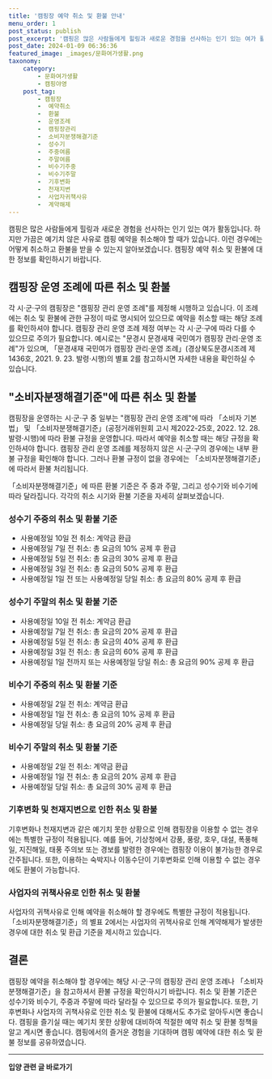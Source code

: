 ```yaml
---
title: '캠핑장 예약 취소 및 환불 안내'
menu_order: 1
post_status: publish
post_excerpt: '캠핑은 많은 사람들에게 힐링과 새로운 경험을 선사하는 인기 있는 여가 활동입니다. 하지만 가끔은 예기치 않은 사유로 캠핑 예약을 취소해야 할 때가 있습니다. 이런 경우에는 어떻게 취소하고 환불을 받을 수 있는지 알아보겠습니다. 캠핑장 예약 취소 및 환불에 대한 정보를 확인하시기 바랍니다.'
post_date: 2024-01-09 06:36:36
featured_image: _images/문화여가생활.png
taxonomy:
    category:
        - 문화여가생활
        - 캠핑야영
    post_tag:
        - 캠핑장
        -  예약취소
        -  환불
        -  운영조례
        -  캠핑장관리
        -  소비자분쟁해결기준
        -  성수기
        -  주중여름
        -  주말여름
        -  비수기주중
        -  비수기주말
        -  기후변화
        -  천재지변
        -  사업자귀책사유
        -  계약해제
---
```



캠핑은 많은 사람들에게 힐링과 새로운 경험을 선사하는 인기 있는 여가 활동입니다. 하지만 가끔은 예기치 않은 사유로 캠핑 예약을 취소해야 할 때가 있습니다. 이런 경우에는 어떻게 취소하고 환불을 받을 수 있는지 알아보겠습니다. 캠핑장 예약 취소 및 환불에 대한 정보를 확인하시기 바랍니다.

## 캠핑장 운영 조례에 따른 취소 및 환불

각 시·군·구의 캠핑장은 "캠핑장 관리 운영 조례"를 제정해 시행하고 있습니다. 이 조례에는 취소 및 환불에 관한 규정이 따로 명시되어 있으므로 예약을 취소할 때는 해당 조례를 확인하셔야 합니다. 캠핑장 관리 운영 조례 제정 여부는 각 시·군·구에 따라 다를 수 있으므로 주의가 필요합니다. 예시로는 "문경시 문경새재 국민여가 캠핑장 관리·운영 조례"가 있으며, 「문경새재 국민여가 캠핑장 관리·운영 조례」(경상북도문경시조례 제1436호, 2021. 9. 23. 발령·시행)의 별표 2를 참고하시면 자세한 내용을 확인하실 수 있습니다.

## "소비자분쟁해결기준"에 따른 취소 및 환불

캠핑장을 운영하는 시·군·구 중 일부는 "캠핑장 관리 운영 조례"에 따라 「소비자 기본법」 및 「소비자분쟁해결기준」(공정거래위원회 고시 제2022-25호, 2022. 12. 28. 발령·시행)에 따라 환불 규정을 운영합니다. 따라서 예약을 취소할 때는 해당 규정을 확인하셔야 합니다. 캠핑장 관리 운영 조례를 제정하지 않은 시·군·구의 경우에는 내부 환불 규정을 확인해야 합니다. 그러나 환불 규정이 없을 경우에는 「소비자분쟁해결기준」에 따라서 환불 처리됩니다.

「소비자분쟁해결기준」에 따른 환불 기준은 주 중과 주말, 그리고 성수기와 비수기에 따라 달라집니다. 각각의 취소 시기와 환불 기준을 자세히 살펴보겠습니다.

### 성수기 주중의 취소 및 환불 기준

- 사용예정일 10일 전 취소: 계약금 환급
- 사용예정일 7일 전 취소: 총 요금의 10% 공제 후 환급
- 사용예정일 5일 전 취소: 총 요금의 30% 공제 후 환급
- 사용예정일 3일 전 취소: 총 요금의 50% 공제 후 환급
- 사용예정일 1일 전 또는 사용예정일 당일 취소: 총 요금의 80% 공제 후 환급

### 성수기 주말의 취소 및 환불 기준

- 사용예정일 10일 전 취소: 계약금 환급
- 사용예정일 7일 전 취소: 총 요금의 20% 공제 후 환급
- 사용예정일 5일 전 취소: 총 요금의 40% 공제 후 환급
- 사용예정일 3일 전 취소: 총 요금의 60% 공제 후 환급
- 사용예정일 1일 전까지 또는 사용예정일 당일 취소: 총 요금의 90% 공제 후 환급

### 비수기 주중의 취소 및 환불 기준

- 사용예정일 2일 전 취소: 계약금 환급
- 사용예정일 1일 전 취소: 총 요금의 10% 공제 후 환급
- 사용예정일 당일 취소: 총 요금의 20% 공제 후 환급

### 비수기 주말의 취소 및 환불 기준

- 사용예정일 2일 전 취소: 계약금 환급
- 사용예정일 1일 전 취소: 총 요금의 20% 공제 후 환급
- 사용예정일 당일 취소: 총 요금의 30% 공제 후 환급

### 기후변화 및 천재지변으로 인한 취소 및 환불

기후변화나 천재지변과 같은 예기치 못한 상황으로 인해 캠핑장을 이용할 수 없는 경우에는 특별한 규정이 적용됩니다. 예를 들어, 기상청에서 강풍, 풍랑, 호우, 대설, 폭풍해일, 지진해일, 태풍 주의보 또는 경보를 발령한 경우에는 캠핑장 이용이 불가능한 경우로 간주됩니다. 또한, 이용하는 숙박지나 이동수단이 기후변화로 인해 이용할 수 없는 경우에도 환불이 가능합니다.

### 사업자의 귀책사유로 인한 취소 및 환불

사업자의 귀책사유로 인해 예약을 취소해야 할 경우에도 특별한 규정이 적용됩니다. 「소비자분쟁해결기준」의 별표 2에서는 사업자의 귀책사유로 인해 계약해제가 발생한 경우에 대한 취소 및 환급 기준을 제시하고 있습니다.

## 결론

캠핑장 예약을 취소해야 할 경우에는 해당 시·군·구의 캠핑장 관리 운영 조례나 「소비자분쟁해결기준」을 참고하셔서 환불 규정을 확인하시기 바랍니다. 취소 및 환불 기준은 성수기와 비수기, 주중과 주말에 따라 달라질 수 있으므로 주의가 필요합니다. 또한, 기후변화나 사업자의 귀책사유로 인한 취소 및 환불에 대해서도 추가로 알아두시면 좋습니다. 캠핑을 즐기실 때는 예기치 못한 상황에 대비하여 적절한 예약 취소 및 환불 정책을 알고 계시면 좋습니다. 캠핑에서의 즐거운 경험을 기대하며 캠핑 예약에 대한 취소 및 환불 정보를 공유하였습니다.
<!-- wp:separator -->
<hr class="wp-block-separator has-alpha-channel-opacity"/>
<!-- /wp:separator -->

<!-- wp:group {"backgroundColor":"base","layout":{"type":"constrained"}} -->
<div class="wp-block-group has-base-background-color has-background"><!-- wp:paragraph {"align":"center","fontSize":"medium"} -->
<p class="has-text-align-center has-large-font-size"><strong>입양 관련 글 바로가기</strong></p>
<!-- /wp:paragraph -->


<!-- wp:latest-posts
{"categories":[{"id":1407,"count":19,"description":"","link":"https://uknowlaw.com/category/%ec%9e%85%ec%96%91/","name":"입양","slug":"입양","taxonomy":"category","parent":0,"meta":[],"_links":{"self":[{"href":"https://uknowlaw.com/wp-json/wp/v2/categories/1407"}],"collection":[{"href":"https://uknowlaw.com/wp-json/wp/v2/categories"}],"about":[{"href":"https://uknowlaw.com/wp-json/wp/v2/taxonomies/category"}],"wp:post_type":[{"href":"https://uknowlaw.com/wp-json/wp/v2/posts?categories=1407"}],"curies":[{"name":"wp","href":"https://api.w.org/{rel}","templated":true}]}}],"postsToShow":100,"excerptLength":28,"postLayout":"grid","columns":2,"featuredImageAlign":"left","featuredImageSizeSlug":"large","fontSize":"small"} /--></div>
<!-- /wp:group -->